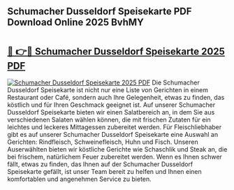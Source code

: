 ## Schumacher Dusseldorf Speisekarte PDF Download Online 2025 BvhMY

# <h2><a href="http://gc6phvq.nevu.top/?p=Schumacher+Dusseldorf+Speisekarte">🔗 👉🔴 Schumacher Dusseldorf Speisekarte 2025 PDF</a></h2>

[![Schumacher Dusseldorf Speisekarte 2025 PDF](https://i.imgur.com/dBaPXMq.png)](http://gc6phvq.nevu.top/?p=Schumacher+Dusseldorf+Speisekarte)
Die Schumacher Dusseldorf Speisekarte ist nicht nur eine Liste von Gerichten in einem Restaurant oder Café, sondern auch Ihre Gelegenheit, etwas zu finden, das köstlich und für Ihren Geschmack geeignet ist. Auf unserer Schumacher Dusseldorf Speisekarte bieten wir einen Salatbereich an, in dem Sie aus verschiedenen Salaten wählen können, die mit frischen Zutaten für ein leichtes und leckeres Mittagessen zubereitet werden. Für Fleischliebhaber gibt es auf unserer Schumacher Dusseldorf Speisekarte eine Auswahl an Gerichten: Rindfleisch, Schweinefleisch, Huhn und Fisch. Unseren Auserwählten bieten wir köstliche Gerichte wie Schaschlik und Steak an, die bei frischem, natürlichem Feuer zubereitet werden. Wenn es Ihnen schwer fällt, etwas zu finden, das Ihnen auf der Schumacher Dusseldorf Speisekarte gefällt, ist unser Team bereit zu helfen und Ihnen einen komfortablen und angenehmen Service zu bieten.
